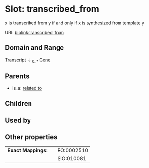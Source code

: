 
# Slot: transcribed_from


x is transcribed from y if and only if x is synthesized from template y

URI: [biolink:transcribed_from](https://w3id.org/biolink/vocab/transcribed_from)


## Domain and Range

[Transcript](Transcript.md) &#8594;  <sub>0..*</sub> [Gene](Gene.md)

## Parents

 *  is_a: [related to](related_to.md)

## Children


## Used by


## Other properties

|  |  |  |
| --- | --- | --- |
| **Exact Mappings:** | | RO:0002510 |
|  | | SIO:010081 |

